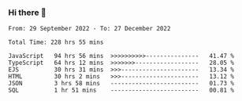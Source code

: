 ### Hi there 👋

<!--START_SECTION:waka-->

```text
From: 29 September 2022 - To: 27 December 2022

Total Time: 228 hrs 55 mins

JavaScript   94 hrs 56 mins  >>>>>>>>>>---------------   41.47 %
TypeScript   64 hrs 12 mins  >>>>>>>------------------   28.05 %
EJS          30 hrs 31 mins  >>>----------------------   13.34 %
HTML         30 hrs 2 mins   >>>----------------------   13.12 %
JSON         3 hrs 58 mins   -------------------------   01.73 %
SQL          1 hr 51 mins    -------------------------   00.81 %
```

<!--END_SECTION:waka-->

<!--
**tranhieu1906/tranhieu1906** is a ✨ _special_ ✨ repository because its `README.md` (this file) appears on your GitHub profile.

Here are some ideas to get you started:

- 🔭 I’m currently working on ...
- 🌱 I’m currently learning ...
- 👯 I’m looking to collaborate on ...
- 🤔 I’m looking for help with ...
- 💬 Ask me about ...
- 📫 How to reach me: ...
- 😄 Pronouns: ...
- ⚡ Fun fact: ...
-->
